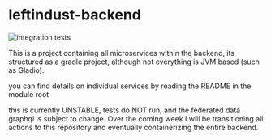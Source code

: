 # leftindust-backend
![integration tests](https://github.com/leftindust/leftindust-backend/actions/workflows/integration-tests.yml/badge.svg)

This is a project containing all microservices within the backend, its structured as a gradle project, although not 
everything is JVM based (such as Gladio). 

you can find details on individual services by reading the README in the module root 

this is currently UNSTABLE, tests do NOT run, and the federated data graphql is subject to change. Over the coming week
I will be transitioning all actions to this repository and eventually containerizing the entire backend.
